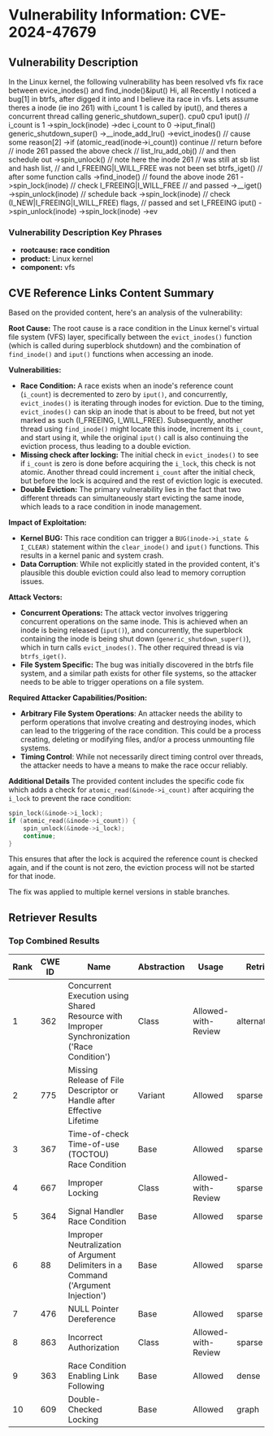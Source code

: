 # Vulnerability Information: CVE-2024-47679

## Vulnerability Description
In the Linux kernel, the following vulnerability has been resolved vfs fix race between evice_inodes() and find_inode()&iput() Hi, all Recently I noticed a bug[1] in btrfs, after digged it into and I believe ita race in vfs. Lets assume theres a inode (ie ino 261) with i_count 1 is called by iput(), and theres a concurrent thread calling generic_shutdown_super(). cpu0 cpu1 iput() // i_count is 1 ->spin_lock(inode) ->dec i_count to 0 ->iput_final() generic_shutdown_super() ->__inode_add_lru() ->evict_inodes() // cause some reason[2] ->if (atomic_read(inode->i_count)) continue // return before // inode 261 passed the above check // list_lru_add_obj() // and then schedule out ->spin_unlock() // note here the inode 261 // was still at sb list and hash list, // and I_FREEING|I_WILL_FREE was not been set btrfs_iget() // after some function calls ->find_inode() // found the above inode 261 ->spin_lock(inode) // check I_FREEING|I_WILL_FREE // and passed ->__iget() ->spin_unlock(inode) // schedule back ->spin_lock(inode) // check (I_NEW|I_FREEING|I_WILL_FREE) flags, // passed and set I_FREEING iput() ->spin_unlock(inode) ->spin_lock(inode) ->ev

### Vulnerability Description Key Phrases
- **rootcause:** **race condition**
- **product:** Linux kernel
- **component:** vfs

## CVE Reference Links Content Summary
Based on the provided content, here's an analysis of the vulnerability:

**Root Cause:**
The root cause is a race condition in the Linux kernel's virtual file system (VFS) layer, specifically between the `evict_inodes()` function (which is called during superblock shutdown) and the combination of `find_inode()` and `iput()` functions when accessing an inode.

**Vulnerabilities:**

*   **Race Condition:** A race exists when an inode's reference count (`i_count`) is decremented to zero by `iput()`, and concurrently, `evict_inodes()` is iterating through inodes for eviction. Due to the timing, `evict_inodes()` can skip an inode that is about to be freed, but not yet marked as such (I_FREEING, I_WILL_FREE). Subsequently, another thread using `find_inode()` might locate this inode, increment its `i_count`, and start using it, while the original `iput()` call is also continuing the eviction process, thus leading to a double eviction.
*  **Missing check after locking:**  The initial check in `evict_inodes()` to see if `i_count` is zero is done before acquiring the `i_lock`, this check is not atomic. Another thread could increment `i_count` after the initial check, but before the lock is acquired and the rest of eviction logic is executed.
*   **Double Eviction:** The primary vulnerability lies in the fact that two different threads can simultaneously start evicting the same inode, which leads to a race condition in inode management.

**Impact of Exploitation:**

*   **Kernel BUG:** This race condition can trigger a `BUG(inode->i_state & I_CLEAR)` statement within the `clear_inode()` and `iput()` functions. This results in a kernel panic and system crash.
*   **Data Corruption**:  While not explicitly stated in the provided content, it's plausible this double eviction could also lead to memory corruption issues.

**Attack Vectors:**

*   **Concurrent Operations:** The attack vector involves triggering concurrent operations on the same inode. This is achieved when an inode is being released (`iput()`), and concurrently, the superblock containing the inode is being shut down (`generic_shutdown_super()`), which in turn calls `evict_inodes()`.  The other required thread is via `btrfs_iget()`.
*   **File System Specific:** The bug was initially discovered in the btrfs file system, and a similar path exists for other file systems, so the attacker needs to be able to trigger operations on a file system.

**Required Attacker Capabilities/Position:**

*   **Arbitrary File System Operations**: An attacker needs the ability to perform operations that involve creating and destroying inodes, which can lead to the triggering of the race condition.  This could be a process creating, deleting or modifying files, and/or a process unmounting file systems.
*   **Timing Control**: While not necessarily direct timing control over threads, the attacker needs to have a means to make the race occur reliably.

**Additional Details**
The provided content includes the specific code fix which adds a check for  `atomic_read(&inode->i_count)` after acquiring the `i_lock` to prevent the race condition:
```c
spin_lock(&inode->i_lock);
if (atomic_read(&inode->i_count)) {
    spin_unlock(&inode->i_lock);
    continue;
}
```
This ensures that after the lock is acquired the reference count is checked again, and if the count is not zero, the eviction process will not be started for that inode.

The fix was applied to multiple kernel versions in stable branches.

## Retriever Results

### Top Combined Results

| Rank | CWE ID | Name | Abstraction | Usage  | Retrievers | Individual Scores |
|------|--------|------|-------------|-------|------------|-------------------|
| 1 | 362 | Concurrent Execution using Shared Resource with Improper Synchronization ('Race Condition') | Class | Allowed-with-Review | alternate_terms | 1.000 |
| 2 | 775 | Missing Release of File Descriptor or Handle after Effective Lifetime | Variant | Allowed | sparse | 0.699 |
| 3 | 367 | Time-of-check Time-of-use (TOCTOU) Race Condition | Base | Allowed | sparse | 0.532 |
| 4 | 667 | Improper Locking | Class | Allowed-with-Review | sparse | 0.503 |
| 5 | 364 | Signal Handler Race Condition | Base | Allowed | sparse | 0.481 |
| 6 | 88 | Improper Neutralization of Argument Delimiters in a Command ('Argument Injection') | Base | Allowed | sparse | 0.473 |
| 7 | 476 | NULL Pointer Dereference | Base | Allowed | sparse | 0.466 |
| 8 | 863 | Incorrect Authorization | Class | Allowed-with-Review | sparse | 0.461 |
| 9 | 363 | Race Condition Enabling Link Following | Base | Allowed | dense | 0.470 |
| 10 | 609 | Double-Checked Locking | Base | Allowed | graph | 0.003 |

